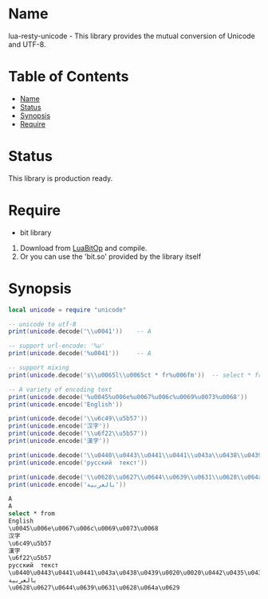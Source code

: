 Name
====

lua-resty-unicode - This library provides the mutual conversion of Unicode and UTF-8.

Table of Contents
=================

* [Name](#name)
* [Status](#status)
* [Synopsis](#synopsis)
* [Require](#require)

Status
======

This library is production ready.

Require
=======
* bit library
1. Download from [LuaBitOp](http://bitop.luajit.org/download.html) and compile.
2. Or you can use the 'bit.so' provided by the library itself 

Synopsis
========
```lua
local unicode = require "unicode"

-- unicode to utf-8
print(unicode.decode('\\u0041'))    -- A

-- support url-encode: '%u'
print(unicode.decode('%u0041'))     -- A

-- support mixing
print(unicode.decode('s\\u0065l\\u0065ct * fr%u006fm'))  -- select * from

-- A variety of encoding text
print(unicode.decode('%u0045%u006e%u0067%u006c%u0069%u0073%u0068'))
print(unicode.encode('English'))

print(unicode.decode('\\u6c49\\u5b57'))
print(unicode.encode('汉字'))
print(unicode.decode('\\u6f22\\u5b57'))
print(unicode.encode('漢字'))

print(unicode.decode('\\u0440\\u0443\\u0441\\u0441\\u043a\\u0438\\u0439\\u0020\\u0020\\u0442\\u0435\\u043a\\u0441\\u0442'))
print(unicode.encode('русский  текст'))

print(unicode.decode('\\u0628\\u0627\\u0644\\u0639\\u0631\\u0628\\u064a\\u0629'))
print(unicode.encode('بالعربية'))
```

```bash
A
A
select * from
English
\u0045\u006e\u0067\u006c\u0069\u0073\u0068
汉字
\u6c49\u5b57
漢字
\u6f22\u5b57
русский  текст
\u0440\u0443\u0441\u0441\u043a\u0438\u0439\u0020\u0020\u0442\u0435\u043a\u0441\u0442
بالعربية
\u0628\u0627\u0644\u0639\u0631\u0628\u064a\u0629
```
